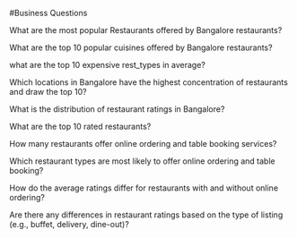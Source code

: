 #Business Questions


What are the most popular Restaurants offered by Bangalore restaurants?

What are the top 10 popular cuisines offered by Bangalore restaurants?

what are the top 10 expensive rest_types in average?

Which locations in Bangalore have the highest concentration of restaurants and draw the top 10?

What is the distribution of restaurant ratings in Bangalore?

What are the top 10 rated restaurants?

How many restaurants offer online ordering and table booking services?

Which restaurant types are most likely to offer online ordering and table booking?

How do the average ratings differ for restaurants with and without online ordering?

Are there any differences in restaurant ratings based on the type of listing (e.g., buffet, delivery, dine-out)?
